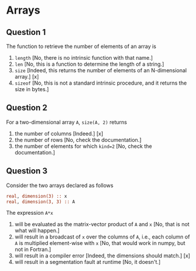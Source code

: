 # Arrays

## Question 1

The function to retrieve the number of elements of an array is
1. `length` [No, there is no intrinsic function with that name.]
1. `len` [No, this is a function to determine the length of a string.]
1. `size` [Indeed, this returns the number of elements of an N-dimensional array.] [x]
1. `sizeof` [No, this is not a standard intrinsic procedure, and it returns the size in bytes.]


## Question 2

For a two-dimensional array `A`, `size(A, 2)` returns
1. the number of columns [Indeed.] [x]
1. the number of rows [No, check the documentation.]
1. the number of elements for which `kind=2` [No, check the documentation.]


## Question 3

Consider the two arrays declared as follows
~~~~fortran
real, dimension(3) :: x
real, dimension(3, 3) :: A
~~~~
The expression `A*x`
1. will be evaluated as the matrix-vector product of `A` and `x` [No, that is not what will happen.]
1. will result in a broadcast of `x` over the columns of `A`, i.e., each column of `A` is multiplied element-wise with `x` [No, that would work in numpy, but not in Fortran.]
1. will result in a compiler error [Indeed, the dimensions should match.] [x]
1. will result in a segmentation fault at runtime [No, it doesn't.]
